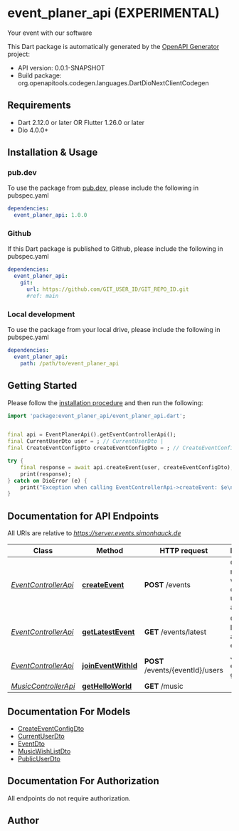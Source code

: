 # event_planer_api (EXPERIMENTAL)
Your event with our software

This Dart package is automatically generated by the [OpenAPI Generator](https://openapi-generator.tech) project:

- API version: 0.0.1-SNAPSHOT
- Build package: org.openapitools.codegen.languages.DartDioNextClientCodegen

## Requirements

* Dart 2.12.0 or later OR Flutter 1.26.0 or later
* Dio 4.0.0+

## Installation & Usage

### pub.dev
To use the package from [pub.dev](https://pub.dev), please include the following in pubspec.yaml
```yaml
dependencies:
  event_planer_api: 1.0.0
```

### Github
If this Dart package is published to Github, please include the following in pubspec.yaml
```yaml
dependencies:
  event_planer_api:
    git:
      url: https://github.com/GIT_USER_ID/GIT_REPO_ID.git
      #ref: main
```

### Local development
To use the package from your local drive, please include the following in pubspec.yaml
```yaml
dependencies:
  event_planer_api:
    path: /path/to/event_planer_api
```

## Getting Started

Please follow the [installation procedure](#installation--usage) and then run the following:

```dart
import 'package:event_planer_api/event_planer_api.dart';


final api = EventPlanerApi().getEventControllerApi();
final CurrentUserDto user = ; // CurrentUserDto | 
final CreateEventConfigDto createEventConfigDto = ; // CreateEventConfigDto | 

try {
    final response = await api.createEvent(user, createEventConfigDto);
    print(response);
} catch on DioError (e) {
    print("Exception when calling EventControllerApi->createEvent: $e\n");
}

```

## Documentation for API Endpoints

All URIs are relative to *https://server.events.simonhauck.de*

Class | Method | HTTP request | Description
------------ | ------------- | ------------- | -------------
[*EventControllerApi*](doc/EventControllerApi.md) | [**createEvent**](doc/EventControllerApi.md#createevent) | **POST** /events | Create a new event, where the current user is the admin
[*EventControllerApi*](doc/EventControllerApi.md) | [**getLatestEvent**](doc/EventControllerApi.md#getlatestevent) | **GET** /events/latest | Get your latest active event
[*EventControllerApi*](doc/EventControllerApi.md) | [**joinEventWithId**](doc/EventControllerApi.md#joineventwithid) | **POST** /events/{eventId}/users | Join an event as guest
[*MusicControllerApi*](doc/MusicControllerApi.md) | [**getHelloWorld**](doc/MusicControllerApi.md#gethelloworld) | **GET** /music | 


## Documentation For Models

 - [CreateEventConfigDto](doc/CreateEventConfigDto.md)
 - [CurrentUserDto](doc/CurrentUserDto.md)
 - [EventDto](doc/EventDto.md)
 - [MusicWishListDto](doc/MusicWishListDto.md)
 - [PublicUserDto](doc/PublicUserDto.md)


## Documentation For Authorization

 All endpoints do not require authorization.


## Author




